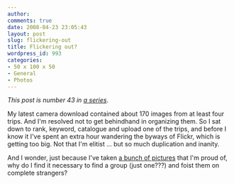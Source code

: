 ```yaml
---
author:
comments: true
date: 2008-04-23 23:05:43
layout: post
slug: flickering-out
title: Flickering out?
wordpress_id: 993
categories:
- 50 x 100 x 50
- General
- Photos
---
```


_This post is number 43 in_ _[a series](http://jeremycherfas.net/category/50-x-100-x-50/)_.

My latest camera download contained about 170 images from at least four trips. And I'm resolved not to get behindhand in organizing them. So I sat down to rank, keyword, catalogue and upload one of the trips, and before I know it I've spent an extra hour wandering the byways of Flickr, which is getting too big. Not that I'm elitist ... but so much duplication and inanity.

And I wonder, just because I've taken [a bunch of pictures](http://flickr.com/photos/jcherfas/sets/72157604694376002/) that I'm proud of, why do I find it necessary to find a group (just one???) and foist them on complete strangers?
